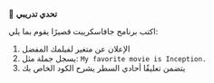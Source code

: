 🧪 **تحدي تدريبي**

اكتب برنامج جافاسكريبت قصيرًا يقوم بما يلي:
1.	الإعلان عن متغير لفيلمك المفضل
2.	يسجل جملة مثل: `My favorite movie is Inception.`
3.	يتضمن تعليقًا أحادي السطر يشرح الكود الخاص بك